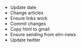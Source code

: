 - Update date
- Change articles
- Ensure links work
- Commit changes
- Copy html to gmail
- Ensure sending from elm-news
- Update twitter
